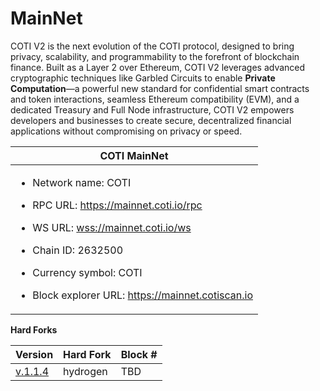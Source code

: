 # MainNet

COTI V2 is the next evolution of the COTI protocol, designed to bring privacy, scalability, and programmability to the forefront of blockchain finance. Built as a Layer 2 over Ethereum, COTI V2 leverages advanced cryptographic techniques like Garbled Circuits to enable **Private Computation**—a powerful new standard for confidential smart contracts and token interactions, seamless Ethereum compatibility (EVM), and a dedicated Treasury and Full Node infrastructure, COTI V2 empowers developers and businesses to create secure, decentralized financial applications without compromising on privacy or speed.

| COTI MainNet                                                                                                                                                                                                                                                                                                                                                                                                       |
| ------------------------------------------------------------------------------------------------------------------------------------------------------------------------------------------------------------------------------------------------------------------------------------------------------------------------------------------------------------------------------------------------------------------ |
| <ul><li>Network name: COTI</li></ul><ul><li>RPC URL: <a href="https://mainnet.coti.io/rpc">https://mainnet.coti.io/rpc</a></li></ul><ul><li>WS URL: <a href="wss://mainnet.coti.io/ws">wss://mainnet.coti.io/ws</a></li></ul><ul><li>Chain ID: 2632500</li></ul><ul><li>Currency symbol: COTI</li></ul><ul><li>Block explorer URL: <a href="https://mainnet.cotiscan.io">https://mainnet.cotiscan.io</a></li></ul> |

**Hard Forks**

| Version                               | Hard Fork | Block # |
| ------------------------------------- | --------- | ------- |
| [v.1.1.4](../release-notes/v1.1.4.md) | hydrogen  | TBD     |
